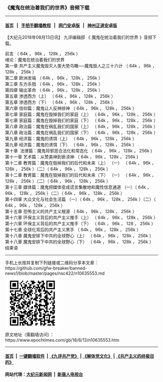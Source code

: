 ### 《魔鬼在统治着我们的世界》音频下载
------------------------

#### [首页](https://github.com/gfw-breaker/banned-news1/blob/master/README.md) &nbsp;&nbsp;|&nbsp;&nbsp; [手把手翻墙教程](https://github.com/gfw-breaker/guides/wiki) &nbsp;&nbsp;|&nbsp;&nbsp; [网门安卓版](https://github.com/oGate2/oGate) &nbsp;&nbsp;|&nbsp;&nbsp; [神州正道安卓版](https://github.com/SzzdOgate/update) 



<div><p>
 【大纪元2018年08月13日讯】
 <ok href="https://www.epochtimes.com/gb/tag/%E4%B9%9D%E8%AF%84%E7%BC%96%E8%BE%91%E9%83%A8.html">
  九评编辑部
 </ok>
 《
 <ok href="https://www.epochtimes.com/gb/tag/%E9%AD%94%E9%AC%BC%E5%9C%A8%E7%BB%9F%E6%B2%BB%E7%9D%80%E6%88%91%E4%BB%AC%E7%9A%84%E4%B8%96%E7%95%8C.html">
  魔鬼在统治着我们的世界
 </ok>
 》音频下载。
</p>
<p>
 <ok href="http://www.epochtimes.com/gb/18/5/18/n10406825.htm" rel="noopener noreferrer" target="_blank">
  前言
 </ok>
 （
 <ok href="https://media5.ntdtv.com/HourlyNews//201808/20180808/MGZTZWMDSJ/EP1/MGZTZWMDSJ_ep01_preface_MP3_64k.mp3" rel="noopener noreferrer" target="_blank">
  64k
 </ok>
 ，
 <ok href="https://media5.ntdtv.com/HourlyNews//201808/20180808/MGZTZWMDSJ/EP1/MGZTZWMDSJ_ep01_preface-MP3_96k.mp3" rel="noopener noreferrer" target="_blank">
  96k
 </ok>
 ，
 <ok href="https://media5.ntdtv.com/HourlyNews//201808/20180808/MGZTZWMDSJ/EP1/MGZTZWMDSJ_ep01_preface-MP3_128k.mp3" rel="noopener noreferrer" target="_blank">
  128k
 </ok>
 ，
 <ok href="https://media5.ntdtv.com/HourlyNews//201808/20180808/MGZTZWMDSJ/EP1/MGZTZWMDSJ_ep01_preface-MP3_256k.mp3" rel="noopener noreferrer" target="_blank">
  256k
 </ok>
 ）
 <br/>
 <ok href="http://www.epochtimes.com/gb/18/5/19/n10410036.htm" rel="noopener noreferrer" target="_blank">
  绪论：魔鬼在统治着我们的世界
 </ok>
 <br/>
 <ok href="http://www.epochtimes.com/gb/18/5/20/n10411583.htm" rel="noopener noreferrer" target="_blank">
  第一章 共产主义魔鬼毁灭人类大势鸟瞰──魔鬼毁人之三十六计
 </ok>
 （
 <ok href="https://media5.ntdtv.com/HourlyNews//201808/20180808/MGZTZWMDSJ/EP2/MGZTZWMDSJ_ep02_Ch01-MP3_64k.mp3">
  64k
 </ok>
 ，
 <ok href="https://media5.ntdtv.com/HourlyNews//201808/20180808/MGZTZWMDSJ/EP2/MGZTZWMDSJ_ep02_Ch01-MP3_96k.mp3">
  96k
 </ok>
 ，
 <ok href="https://media5.ntdtv.com/HourlyNews//201808/20180808/MGZTZWMDSJ/EP2/MGZTZWMDSJ_ep02_Ch01-MP3_128k.mp3">
  128k
 </ok>
 ，
 <ok href="https://media5.ntdtv.com/HourlyNews//201808/20180808/MGZTZWMDSJ/EP2/MGZTZWMDSJ_ep02_Ch01-MP3_256k.mp3">
  256k
 </ok>
 ）
 <br/>
 <ok href="http://www.epochtimes.com/gb/18/5/22/n10414890.htm" rel="noopener noreferrer" target="_blank">
  第二章 欧洲发端
 </ok>
 （
 <ok href="https://media5.ntdtv.com/HourlyNews//201808/20180808/MGZTZWMDSJ/EP3/MGZTZWMDSJ_ep03_Ch02-MP3_64k.mp3">
  64k
 </ok>
 ，
 <ok href="https://media5.ntdtv.com/HourlyNews//201808/20180808/MGZTZWMDSJ/EP3/MGZTZWMDSJ_ep03_Ch02-MP3_96k.mp3">
  96k
 </ok>
 ，
 <ok href="https://media5.ntdtv.com/HourlyNews//201808/20180808/MGZTZWMDSJ/EP3/MGZTZWMDSJ_ep03_Ch02-MP3_128k.mp3">
  128k
 </ok>
 ，
 <ok href="https://media5.ntdtv.com/HourlyNews//201808/20180808/MGZTZWMDSJ/EP3/MGZTZWMDSJ_ep03_Ch02-MP3_256k.mp3">
  256k
 </ok>
 ）
 <br/>
 <ok href="http://www.epochtimes.com/gb/18/5/22/n10417707.htm" rel="noopener noreferrer" target="_blank">
  第三章 东方杀戮
 </ok>
 （
 <ok href="https://media5.ntdtv.com/HourlyNews//201808/20180808/MGZTZWMDSJ/EP4/MGZTZWMDSJ_ep04_Ch03-MP3_64k.mp3">
  64k
 </ok>
 ，
 <ok href="https://media5.ntdtv.com/HourlyNews//201808/20180808/MGZTZWMDSJ/EP4/MGZTZWMDSJ_ep04_Ch03-MP3_96k.mp3">
  96k
 </ok>
 ，
 <ok href="https://media5.ntdtv.com/HourlyNews//201808/20180808/MGZTZWMDSJ/EP4/MGZTZWMDSJ_ep04_Ch03-MP3_128k.mp3">
  128k
 </ok>
 ，
 <ok href="https://media5.ntdtv.com/HourlyNews//201808/20180808/MGZTZWMDSJ/EP4/MGZTZWMDSJ_ep04_Ch03-MP3_256k.mp3">
  256k
 </ok>
 ）
 <br/>
 <ok href="http://www.epochtimes.com/gb/18/5/23/n10421536.htm" rel="noopener noreferrer" target="_blank">
  第四章 输出革命
 </ok>
 （
 <ok href="https://media5.ntdtv.com/HourlyNews//201808/20180808/MGZTZWMDSJ/EP5/MGZTZWMDSJ_ep05_Ch04-MP3_64k.mp3">
  64k
 </ok>
 ，
 <ok href="https://media5.ntdtv.com/HourlyNews//201808/20180808/MGZTZWMDSJ/EP5/MGZTZWMDSJ_ep05_Ch04-MP3_96k.mp3">
  96k
 </ok>
 ，
 <ok href="https://media5.ntdtv.com/HourlyNews//201808/20180808/MGZTZWMDSJ/EP5/MGZTZWMDSJ_ep05_Ch04-MP3_128k.mp3">
  128k
 </ok>
 ，
 <ok href="https://media5.ntdtv.com/HourlyNews//201808/20180808/MGZTZWMDSJ/EP5/MGZTZWMDSJ_ep05_Ch04-MP3_256k.mp3">
  256k
 </ok>
 ）
 <br/>
 <ok href="http://www.epochtimes.com/gb/18/5/25/n10426013.htm" rel="noopener noreferrer" target="_blank">
  第五章 渗透西方（上）
 </ok>
 （
 <ok href="https://media5.ntdtv.com/HourlyNews//201808/20180808/MGZTZWMDSJ/EP6/MGZTZWMDSJ_ep06_Ch05_1-MP3_64k.mp3">
  64k
 </ok>
 ，
 <ok href="https://media5.ntdtv.com/HourlyNews//201808/20180808/MGZTZWMDSJ/EP6/MGZTZWMDSJ_ep06_Ch05_1-MP3_96k.mp3">
  96k
 </ok>
 ，
 <ok href="https://media5.ntdtv.com/HourlyNews//201808/20180808/MGZTZWMDSJ/EP6/MGZTZWMDSJ_ep06_Ch05_1-MP3_128k.mp3">
  128k
 </ok>
 ，
 <ok href="https://media5.ntdtv.com/HourlyNews//201808/20180808/MGZTZWMDSJ/EP6/MGZTZWMDSJ_ep06_Ch05_1-MP3_256k.mp3">
  256k
 </ok>
 ）
 <br/>
 <ok href="http://www.epochtimes.com/gb/18/5/26/n10429603.htm" rel="noopener noreferrer" target="_blank">
  第五章 渗透西方（下）
 </ok>
 （
 <ok href="https://media5.ntdtv.com/HourlyNews//201808/20180808/MGZTZWMDSJ/EP7/MGZTZWMDSJ_ep07_Ch05_2-MP3_64k.mp3">
  64k
 </ok>
 ，
 <ok href="https://media5.ntdtv.com/HourlyNews//201808/20180808/MGZTZWMDSJ/EP7/MGZTZWMDSJ_ep07_Ch05_2-MP3_96k.mp3">
  96k
 </ok>
 ，
 <ok href="https://media5.ntdtv.com/HourlyNews//201808/20180808/MGZTZWMDSJ/EP7/MGZTZWMDSJ_ep07_Ch05_2-MP3_128k.mp3">
  128k
 </ok>
 ，
 <ok href="https://media5.ntdtv.com/HourlyNews//201808/20180808/MGZTZWMDSJ/EP7/MGZTZWMDSJ_ep07_Ch05_2-MP3_256k.mp3">
  256k
 </ok>
 ）
 <br/>
 <ok href="http://www.epochtimes.com/gb/18/5/28/n10432159.htm" rel="noopener noreferrer" target="_blank">
  第六章 信仰篇：魔鬼让人反神排神
 </ok>
 （
 <ok href="https://media5.ntdtv.com/HourlyNews//201808/20180808/MGZTZWMDSJ/EP8/MGZTZWMDSJ_ep08_Ch6-MP3_64k.mp3">
  64k
 </ok>
 ，
 <ok href="https://media5.ntdtv.com/HourlyNews//201808/20180808/MGZTZWMDSJ/EP8/MGZTZWMDSJ_ep08_Ch6-MP3_96k.mp3">
  96k
 </ok>
 ，
 <ok href="https://media5.ntdtv.com/HourlyNews//201808/20180808/MGZTZWMDSJ/EP8/MGZTZWMDSJ_ep08_Ch6-MP3_128k.mp3">
  128k
 </ok>
 ，
 <ok href="https://media5.ntdtv.com/HourlyNews//201808/20180808/MGZTZWMDSJ/EP8/MGZTZWMDSJ_ep08_Ch6-MP3_256k.mp3">
  256k
 </ok>
 ）
 <br/>
 <ok href="http://www.epochtimes.com/gb/18/5/29/n10435448.htm" rel="noopener noreferrer" target="_blank">
  第七章 家庭篇：魔鬼在毁掉我们的家庭（上）
 </ok>
 （
 <ok href="https://media5.ntdtv.com/HourlyNews//201808/20180808/MGZTZWMDSJ/EP9/MGZTZWMDSJ_ep09_Ch07_1-MP3_64k.mp3">
  64k
 </ok>
 ，
 <ok href="https://media5.ntdtv.com/HourlyNews//201808/20180808/MGZTZWMDSJ/EP9/MGZTZWMDSJ_ep09_Ch07_1-MP3_96k.mp3">
  96k
 </ok>
 ，
 <ok href="https://media5.ntdtv.com/HourlyNews//201808/20180808/MGZTZWMDSJ/EP9/MGZTZWMDSJ_ep09_Ch07_1-MP3_128k.mp3">
  128k
 </ok>
 ，
 <ok href="https://media5.ntdtv.com/HourlyNews//201808/20180808/MGZTZWMDSJ/EP9/MGZTZWMDSJ_ep09_Ch07_1-MP3_256k.mp3">
  256k
 </ok>
 ）
 <br/>
 <ok href="http://www.epochtimes.com/gb/18/5/30/n10440961.htm" rel="noopener noreferrer" target="_blank">
  第七章 家庭篇：魔鬼在毁掉我们的家庭（下）
 </ok>
 （
 <ok href="https://media5.ntdtv.com/HourlyNews//201808/20180808/MGZTZWMDSJ/EP10/MGZTZWMDSJ_ep10_Ch07_2-MP3_64k.mp3">
  64k
 </ok>
 ，
 <ok href="https://media5.ntdtv.com/HourlyNews//201808/20180808/MGZTZWMDSJ/EP10/MGZTZWMDSJ_ep10_Ch07_2-MP3_96k.mp3">
  96k
 </ok>
 ，
 <ok href="https://media5.ntdtv.com/HourlyNews//201808/20180808/MGZTZWMDSJ/EP10/MGZTZWMDSJ_ep10_Ch07_2-MP3_128k.mp3">
  128k
 </ok>
 ，
 <ok href="https://media5.ntdtv.com/HourlyNews//201808/20180808/MGZTZWMDSJ/EP10/MGZTZWMDSJ_ep10_Ch07_2-MP3_256k.mp3">
  256k
 </ok>
 ）
 <br/>
 <ok href="http://www.epochtimes.com/gb/18/5/31/n10444576.htm" rel="noopener noreferrer" target="_blank">
  第八章 政治篇：魔鬼在祸乱我们的国家（上）
 </ok>
 （
 <ok href="https://media5.ntdtv.com/HourlyNews//201808/20180808/MGZTZWMDSJ/EP11/MGZTZWMDSJ_ep11_Ch08_1-MP3_64k.mp3">
  64k
 </ok>
 ，
 <ok href="https://media5.ntdtv.com/HourlyNews//201808/20180808/MGZTZWMDSJ/EP11/MGZTZWMDSJ_ep11_Ch08_1-MP3_96k.mp3">
  96k
 </ok>
 ，
 <ok href="https://media5.ntdtv.com/HourlyNews//201808/20180808/MGZTZWMDSJ/EP11/MGZTZWMDSJ_ep11_Ch08_1-MP3_128k.mp3">
  128k
 </ok>
 ，
 <ok href="https://media5.ntdtv.com/HourlyNews//201808/20180808/MGZTZWMDSJ/EP11/MGZTZWMDSJ_ep11_Ch08_1-MP3_256k.mp3">
  256k
 </ok>
 ）
 <br/>
 <ok href="http://www.epochtimes.com/gb/18/6/1/n10448270.htm" rel="noopener noreferrer" target="_blank">
  第八章 政治篇：魔鬼在祸乱我们的国家（下）
 </ok>
 （
 <ok href="https://media5.ntdtv.com/HourlyNews//201808/20180808/MGZTZWMDSJ/EP12/MGZTZWMDSJ_ep12_Ch08_2-MP3_64k.mp3">
  64k
 </ok>
 ，
 <ok href="https://media5.ntdtv.com/HourlyNews//201808/20180808/MGZTZWMDSJ/EP12/MGZTZWMDSJ_ep12_Ch08_2-MP3_96k.mp3">
  96k
 </ok>
 ，
 <ok href="https://media5.ntdtv.com/HourlyNews//201808/20180808/MGZTZWMDSJ/EP12/MGZTZWMDSJ_ep12_Ch08_2-MP3_128k.mp3">
  128k
 </ok>
 ，
 <ok href="https://media5.ntdtv.com/HourlyNews//201808/20180808/MGZTZWMDSJ/EP12/MGZTZWMDSJ_ep12_Ch08_2-MP3_256k.mp3">
  256k
 </ok>
 ）
 <br/>
 <ok href="http://www.epochtimes.com/gb/18/6/5/n10457370.htm" rel="noopener noreferrer" target="_blank">
  第九章 经济篇：魔鬼的诱饵（上）
 </ok>
 （
 <ok href="https://media5.ntdtv.com/HourlyNews//201808/20180808/MGZTZWMDSJ/EP13/ep13_ch09_1-MP3_64k.mp3" rel="noopener noreferrer" target="_blank">
  64k
 </ok>
 ，
 <ok href="https://media5.ntdtv.com/HourlyNews//201808/20180808/MGZTZWMDSJ/EP13/ep13_ch09_1-MP3_96k.mp3" rel="noopener noreferrer" target="_blank">
  96k
 </ok>
 ，
 <ok href="https://media5.ntdtv.com/HourlyNews//201808/20180808/MGZTZWMDSJ/EP13/ep13_ch09_1-MP3_128k.mp3" rel="noopener noreferrer" target="_blank">
  128k
 </ok>
 ，
 <ok href="https://media5.ntdtv.com/HourlyNews//201808/20180808/MGZTZWMDSJ/EP13/ep13_ch09_1-MP3_256k.mp3" rel="noopener noreferrer" target="_blank">
  256k
 </ok>
 ）
 <br/>
 <ok href="http://www.epochtimes.com/gb/18/6/9/n10469975.htm" rel="noopener noreferrer" target="_blank">
  第九章 经济篇：魔鬼的诱饵（下）
 </ok>
 （
 <ok href="https://media5.ntdtv.com/HourlyNews//201808/20180808/MGZTZWMDSJ/EP14/ep14_ch09_2_64k.mp3" rel="noopener noreferrer" target="_blank">
  64k
 </ok>
 ，
 <ok href="https://media5.ntdtv.com/HourlyNews//201808/20180808/MGZTZWMDSJ/EP14/ep14_ch09_2_96k.mp3" rel="noopener noreferrer" target="_blank">
  96k
 </ok>
 ，
 <ok href="https://media5.ntdtv.com/HourlyNews//201808/20180808/MGZTZWMDSJ/EP14/ep14_ch09_2_128k.mp3" rel="noopener noreferrer" target="_blank">
  128k
 </ok>
 ，
 <ok href="https://media5.ntdtv.com/HourlyNews//201808/20180808/MGZTZWMDSJ/EP14/ep14_ch09_2_256k.mp3" rel="noopener noreferrer" target="_blank">
  256k
 </ok>
 ）
 <br/>
 <ok href="http://www.epochtimes.com/gb/18/6/15/n10485969.htm" rel="noopener noreferrer" target="_blank">
  第十章  法律篇：魔鬼将邪恶合法化和常态化
 </ok>
 （
 <ok href="https://media5.ntdtv.com/HourlyNews//201808/20180808/MGZTZWMDSJ/EP15/MGZTZWMDSJ_ep15_ch10-MP3_64k.mp3" rel="noopener noreferrer" target="_blank">
  64k
 </ok>
 ，
 <ok href="https://media5.ntdtv.com/HourlyNews//201808/20180808/MGZTZWMDSJ/EP15/MGZTZWMDSJ_ep15_ch10-MP3_96k.mp3" rel="noopener noreferrer" target="_blank">
  96k
 </ok>
 ，
 <ok href="https://media5.ntdtv.com/HourlyNews//201808/20180808/MGZTZWMDSJ/EP15/MGZTZWMDSJ_ep15_ch10-MP3_128k.mp3" rel="noopener noreferrer" target="_blank">
  128k
 </ok>
 ，
 <ok href="https://media5.ntdtv.com/HourlyNews//201808/20180808/MGZTZWMDSJ/EP15/MGZTZWMDSJ_ep15_ch10-MP3_256k.mp3" rel="noopener noreferrer" target="_blank">
  256k
 </ok>
 )
 <br/>
 <ok href="http://www.epochtimes.com/gb/18/6/20/n10499093.htm">
  第十一章 艺术篇：从赞美神到亵渎神
 </ok>
 （
 <ok href="https://media5.ntdtv.com/HourlyNews//201808/20180808/MGZTZWMDSJ/EP16/MGZTZWMDSJ_ep16_ch11-MP3_64k.mp3" rel="noopener noreferrer" target="_blank">
  64k
 </ok>
 ，
 <ok href="https://media5.ntdtv.com/HourlyNews//201808/20180808/MGZTZWMDSJ/EP16/MGZTZWMDSJ_ep16_ch11-MP3_96k.mp3" rel="noopener noreferrer" target="_blank">
  96k
 </ok>
 ，
 <ok href="https://media5.ntdtv.com/HourlyNews//201808/20180808/MGZTZWMDSJ/EP16/MGZTZWMDSJ_ep16_ch11-MP3_128k.mp3" rel="noopener noreferrer" target="_blank">
  128k
 </ok>
 ，
 <ok href="https://media5.ntdtv.com/HourlyNews//201808/20180808/MGZTZWMDSJ/EP16/MGZTZWMDSJ_ep16_ch11-MP3_256k.mp3" rel="noopener noreferrer" target="_blank">
  256k
 </ok>
 )
 <br/>
 <ok href="http://www.epochtimes.com/gb/18/6/30/n10526970.htm">
  第十二章 教育篇：魔鬼在毁掉我们的后代和未来（上）
 </ok>
 （一） （
 <ok href="https://media5.ntdtv.com/HourlyNews//201808/20180808/MGZTZWMDSJ/EP17/MGZTZWMDSJ_ep17_ch12_1_p1-MP3_64k.mp3" rel="noopener noreferrer" target="_blank">
  64k
 </ok>
 ，
 <ok href="https://media5.ntdtv.com/HourlyNews//201808/20180808/MGZTZWMDSJ/EP17/MGZTZWMDSJ_ep17_ch12_1_p1-MP3_96k.mp3" rel="noopener noreferrer" target="_blank">
  96k
 </ok>
 ，
 <ok href="https://media5.ntdtv.com/HourlyNews//201808/20180808/MGZTZWMDSJ/EP17/MGZTZWMDSJ_ep17_ch12_1_p1-MP3_128k.mp3" rel="noopener noreferrer" target="_blank">
  128k
 </ok>
 ，
 <ok href="https://media5.ntdtv.com/HourlyNews//201808/20180808/MGZTZWMDSJ/EP17/MGZTZWMDSJ_ep17_ch12_1_p1-MP3_256k.mp3" rel="noopener noreferrer" target="_blank">
  256k
 </ok>
 ）（二）（
 <ok href="https://media5.ntdtv.com/HourlyNews//201808/20180808/MGZTZWMDSJ/EP18/MGZTZWMDSJ_ep17_ch12_1_p2-MP3_64k.mp3" rel="noopener noreferrer" target="_blank">
  64k
 </ok>
 ，
 <ok href="https://media5.ntdtv.com/HourlyNews//201808/20180808/MGZTZWMDSJ/EP18/MGZTZWMDSJ_ep17_ch12_1_p2-MP3_96k.mp3" rel="noopener noreferrer" target="_blank">
  96k
 </ok>
 ，
 <ok href="https://media5.ntdtv.com/HourlyNews//201808/20180808/MGZTZWMDSJ/EP18/MGZTZWMDSJ_ep17_ch12_1_p2-MP3_128k.mp3" rel="noopener noreferrer" target="_blank">
  128k
 </ok>
 ，
 <ok href="https://media5.ntdtv.com/HourlyNews//201808/20180808/MGZTZWMDSJ/EP18/MGZTZWMDSJ_ep17_ch12_1_p2-MP3_256k.mp3" rel="noopener noreferrer" target="_blank">
  256k
 </ok>
 ）
 <br/>
 <ok href="http://www.epochtimes.com/gb/18/7/15/n10564808.htm" rel="noopener noreferrer" target="_blank">
  第十二章 教育篇：魔鬼在毁掉我们的后代和未来（下）
 </ok>
 （一） （
 <ok href="https://media5.ntdtv.com/HourlyNews//201808/20180808/MGZTZWMDSJ/EP19/MGZTZWMDSJ_ep19_ch12_2_p1-MP3_64k.mp3" rel="noopener noreferrer" target="_blank">
  64k
 </ok>
 ，
 <ok href="https://media5.ntdtv.com/HourlyNews//201808/20180808/MGZTZWMDSJ/EP19/MGZTZWMDSJ_ep19_ch12_2_p1-MP3_96k.mp3" rel="noopener noreferrer" target="_blank">
  96k
 </ok>
 ，
 <ok href="https://media5.ntdtv.com/HourlyNews//201808/20180808/MGZTZWMDSJ/EP19/MGZTZWMDSJ_ep19_ch12_2_p1-MP3_128k.mp3" rel="noopener noreferrer" target="_blank">
  128k
 </ok>
 ，
 <ok href="https://media5.ntdtv.com/HourlyNews//201808/20180808/MGZTZWMDSJ/EP19/MGZTZWMDSJ_ep19_ch12_2_p1-MP3_256k.mp3" rel="noopener noreferrer" target="_blank">
  256k
 </ok>
 ）（二）（
 <ok href="https://media5.ntdtv.com/HourlyNews//201808/20180808/MGZTZWMDSJ/EP20/MGZTZWMDSJ_ep20_ch12_2_p2-MP3_64k.mp3" rel="noopener noreferrer" target="_blank">
  64k
 </ok>
 ，
 <ok href="https://media5.ntdtv.com/HourlyNews//201808/20180808/MGZTZWMDSJ/EP20/MGZTZWMDSJ_ep20_ch12_2_p2-MP3_96k.mp3" rel="noopener noreferrer" target="_blank">
  96k
 </ok>
 ，
 <ok href="https://media5.ntdtv.com/HourlyNews//201808/20180808/MGZTZWMDSJ/EP20/MGZTZWMDSJ_ep20_ch12_2_p2-MP3_128k.mp3" rel="noopener noreferrer" target="_blank">
  128k
 </ok>
 ，
 <ok href="https://media5.ntdtv.com/HourlyNews//201808/20180808/MGZTZWMDSJ/EP20/MGZTZWMDSJ_ep20_ch12_2_p2-MP3_256k.mp3" rel="noopener noreferrer" target="_blank">
  256k
 </ok>
 ）
 <br/>
 <ok href="http://www.epochtimes.com/gb/18/7/24/n10586579.htm" rel="noopener noreferrer" target="_blank">
  第十三章 媒体篇：魔鬼把媒体变成谎言集散地和魔性信息通道
 </ok>
 （一）（
 <ok href="https://media5.ntdtv.com/HourlyNews//201808/20180808/MGZTZWMDSJ/EP21/MGZTZWMDSJ_ep21_ch13_p1-MP3_64k.mp3" rel="noopener noreferrer" target="_blank">
  64k
 </ok>
 ，
 <ok href="https://media5.ntdtv.com/HourlyNews//201808/20180808/MGZTZWMDSJ/EP21/MGZTZWMDSJ_ep21_ch13_p1-MP3_96k.mp3" rel="noopener noreferrer" target="_blank">
  96k
 </ok>
 ，
 <ok href="https://media5.ntdtv.com/HourlyNews//201808/20180808/MGZTZWMDSJ/EP21/MGZTZWMDSJ_ep21_ch13_p1-MP3_128k.mp3" rel="noopener noreferrer" target="_blank">
  128k
 </ok>
 ，
 <ok href="https://media5.ntdtv.com/HourlyNews//201808/20180808/MGZTZWMDSJ/EP21/MGZTZWMDSJ_ep21_ch13_p1-MP3_256k.mp3" rel="noopener noreferrer" target="_blank">
  256k
 </ok>
 ）（二）（
 <ok href="https://media5.ntdtv.com/HourlyNews//201808/20180808/MGZTZWMDSJ/EP22/MGZTZWMDSJ_ep22_ch13_p2-MP3_64k.mp3" rel="noopener noreferrer" target="_blank">
  64k
 </ok>
 ，
 <ok href="https://media5.ntdtv.com/HourlyNews//201808/20180808/MGZTZWMDSJ/EP22/MGZTZWMDSJ_ep22_ch13_p2-MP3_96k.mp3" rel="noopener noreferrer" target="_blank">
  96k
 </ok>
 ，
 <ok href="https://media5.ntdtv.com/HourlyNews//201808/20180808/MGZTZWMDSJ/EP22/MGZTZWMDSJ_ep22_ch13_p2-MP3_128k.mp3" rel="noopener noreferrer" target="_blank">
  128k
 </ok>
 ，
 <ok href="https://media5.ntdtv.com/HourlyNews//201808/20180808/MGZTZWMDSJ/EP22/MGZTZWMDSJ_ep22_ch13_p2-MP3_256k.mp3" rel="noopener noreferrer" target="_blank">
  256k
 </ok>
 ）
 <br/>
 <ok href="http://www.epochtimes.com/gb/18/7/28/n10597706.htm">
  第十四章 大众文化与社会生活篇
 </ok>
 （一）（
 <ok href="https://media5.ntdtv.com/HourlyNews//201808/20180808/MGZTZWMDSJ/EP23/MGZTZWMDSJ_ep23_ch14_p1-MP3_64k.mp3" rel="noopener noreferrer" target="_blank">
  64k
 </ok>
 ，
 <ok href="https://media5.ntdtv.com/HourlyNews//201808/20180808/MGZTZWMDSJ/EP23/MGZTZWMDSJ_ep23_ch14_p1-MP3_96k.mp3" rel="noopener noreferrer" target="_blank">
  96k
 </ok>
 ，
 <ok href="https://media5.ntdtv.com/HourlyNews//201808/20180808/MGZTZWMDSJ/EP23/MGZTZWMDSJ_ep23_ch14_p1-MP3_128k.mp3" rel="noopener noreferrer" target="_blank">
  128k
 </ok>
 ，
 <ok href="https://media5.ntdtv.com/HourlyNews//201808/20180808/MGZTZWMDSJ/EP23/MGZTZWMDSJ_ep23_ch14_p1-MP3_256k.mp3" rel="noopener noreferrer" target="_blank">
  256k
 </ok>
 ）（二）（
 <ok href="https://media5.ntdtv.com/HourlyNews//201808/20180808/MGZTZWMDSJ/EP24/MGZTZWMDSJ_ep24_ch14_p2-MP3_64k.mp3" rel="noopener noreferrer" target="_blank">
  64k
 </ok>
 ，
 <ok href="https://media5.ntdtv.com/HourlyNews//201808/20180808/MGZTZWMDSJ/EP24/MGZTZWMDSJ_ep24_ch14_p2-MP3_96k.mp3" rel="noopener noreferrer" target="_blank">
  96k
 </ok>
 ，
 <ok href="https://media5.ntdtv.com/HourlyNews//201808/20180808/MGZTZWMDSJ/EP24/MGZTZWMDSJ_ep24_ch14_p2-MP3_128k.mp3" rel="noopener noreferrer" target="_blank">
  128k
 </ok>
 ，
 <ok href="https://media5.ntdtv.com/HourlyNews//201808/20180808/MGZTZWMDSJ/EP24/MGZTZWMDSJ_ep24_ch14_p2-MP3_256k.mp3" rel="noopener noreferrer" target="_blank">
  256k
 </ok>
 ）
 <br/>
 <ok href="http://www.epochtimes.com/gb/18/8/4/n10614727.htm">
  第十五章 恐怖主义的共产主义根源
 </ok>
 （
 <ok href="https://media5.ntdtv.com/HourlyNews//201808/20180808/MGZTZWMDSJ/EP25/MGZTZWMDSJ_ep25_ch15-MP3_64k.mp3" rel="noopener noreferrer" target="_blank">
  64k
 </ok>
 ，
 <ok href="https://media5.ntdtv.com/HourlyNews//201808/20180808/MGZTZWMDSJ/EP25/MGZTZWMDSJ_ep25_ch15-MP3_96k.mp3" rel="noopener noreferrer" target="_blank">
  96k
 </ok>
 ，
 <ok href="https://media5.ntdtv.com/HourlyNews//201808/20180808/MGZTZWMDSJ/EP25/MGZTZWMDSJ_ep25_ch15-MP3_128k.mp3" rel="noopener noreferrer" target="_blank">
  128k
 </ok>
 ，
 <ok href="https://media5.ntdtv.com/HourlyNews//201808/20180808/MGZTZWMDSJ/EP25/MGZTZWMDSJ_ep25_ch15-MP3_256k.mp3" rel="noopener noreferrer" target="_blank">
  256k
 </ok>
 ）
 <br/>
 <ok href="http://www.epochtimes.com/gb/18/9/4/n10688613.htm" rel="noopener noreferrer" target="_blank">
  第十六章 环保主义背后的共产主义推手（上）
 </ok>
 （
 <ok href="https://media5.ntdtv.com/HourlyNews//201808/20180808/MGZTZWMDSJ/EP16_1update/MGZTZWMDSJ_chapter16_1_update-MP3_64k.mp3" rel="noopener noreferrer" target="_blank">
  64k
 </ok>
 ，
 <ok href="https://media5.ntdtv.com/HourlyNews//201808/20180808/MGZTZWMDSJ/EP16_1update/MGZTZWMDSJ_chapter16_1_update-MP3_96k.mp3" rel="noopener noreferrer" target="_blank">
  96k
 </ok>
 ，
 <ok href="https://media5.ntdtv.com/HourlyNews//201808/20180808/MGZTZWMDSJ/EP16_1update/MGZTZWMDSJ_chapter16_1_update-MP3_128k.mp3" rel="noopener noreferrer" target="_blank">
  128k
 </ok>
 ，
 <ok href="https://media5.ntdtv.com/HourlyNews//201808/20180808/MGZTZWMDSJ/EP16_1update/MGZTZWMDSJ_chapter16_1_update-MP3_256k.mp3" rel="noopener noreferrer" target="_blank">
  256k
 </ok>
 ）
 <br/>
 <ok href="http://www.epochtimes.com/gb/18/9/6/n10695307.htm" rel="noopener noreferrer" target="_blank">
  第十六章 环保主义背后的共产主义推手（下）
 </ok>
 （
 <ok href="https://media5.ntdtv.com/HourlyNews//201808/20180808/MGZTZWMDSJ/Ch16-2/MGZTZWMDSJ_chapter16_2_64k.mp3" rel="noopener noreferrer" target="_blank">
  64k
 </ok>
 ，
 <ok href="https://media5.ntdtv.com/HourlyNews//201808/20180808/MGZTZWMDSJ/Ch16-2/MGZTZWMDSJ_chapter16_2_96k.mp3" rel="noopener noreferrer" target="_blank">
  96k
 </ok>
 ，
 <ok href="https://media5.ntdtv.com/HourlyNews//201808/20180808/MGZTZWMDSJ/Ch16-2/MGZTZWMDSJ_chapter16_2_128k.mp3" rel="noopener noreferrer" target="_blank">
  128
 </ok>
 ，
 <ok href="https://media5.ntdtv.com/HourlyNews//201808/20180808/MGZTZWMDSJ/Ch16-2/MGZTZWMDSJ_chapter16_2_256k.mp3" rel="noopener noreferrer" target="_blank">
  256k
 </ok>
 ）
 <br/>
 <ok href="http://www.epochtimes.com/gb/18/10/16/n10788205.htm" rel="noopener noreferrer" target="_blank">
  第十七章 全球化背后的共产主义黑手
 </ok>
 （
 <ok href="https://media5.ntdtv.com/HourlyNews//201808/20180808/MGZTZWMDSJ/Ch17/MGZTZWMDSJ_chapter17_64k.mp3" rel="noopener noreferrer" target="_blank">
  64k
 </ok>
 <ok href="http://www.epochtimes.com/gb/18/9/6/n10695307.htm" rel="noopener noreferrer" target="_blank">
  ，
 </ok>
 <ok href="https://media5.ntdtv.com/HourlyNews//201808/20180808/MGZTZWMDSJ/Ch17/MGZTZWMDSJ_chapter17_96k.mp3" rel="noopener noreferrer" target="_blank">
  96k
 </ok>
 <ok href="http://www.epochtimes.com/gb/18/9/6/n10695307.htm" rel="noopener noreferrer" target="_blank">
  ，
 </ok>
 <ok href="https://media5.ntdtv.com/HourlyNews//201808/20180808/MGZTZWMDSJ/Ch17/MGZTZWMDSJ_chapter17_128k.mp3" rel="noopener noreferrer" target="_blank">
  128k
 </ok>
 <ok href="http://www.epochtimes.com/gb/18/9/6/n10695307.htm" rel="noopener noreferrer" target="_blank">
  ，
 </ok>
 <ok href="https://media5.ntdtv.com/HourlyNews//201808/20180808/MGZTZWMDSJ/Ch17/MGZTZWMDSJ_chapter17_256k.mp3" rel="noopener noreferrer" target="_blank">
  256k
 </ok>
 ）
 <ok href="http://www.epochtimes.com/gb/18/9/6/n10695307.htm" rel="noopener noreferrer" target="_blank">
  <br/>
 </ok>
 <ok href="https://www.epochtimes.com/gb/18/12/9/n10900318.htm" rel="noopener noreferrer" target="_blank">
  第十八章 魔鬼安排下中共的全球野心（上）
 </ok>
 （
 <ok href="https://media5.ntdtv.com/HourlyNews//201808/20180808/MGZTZWMDSJ/EP18_1/18_1-MP3_64k.mp3" rel="noopener noreferrer" target="_blank">
  64k
 </ok>
 ，
 <ok href="https://media5.ntdtv.com/HourlyNews//201808/20180808/MGZTZWMDSJ/EP18_1/18_1-MP3_96k.mp3" rel="noopener noreferrer" target="_blank">
  96k
 </ok>
 ，
 <ok href="https://media5.ntdtv.com/HourlyNews//201808/20180808/MGZTZWMDSJ/EP18_1/18_1-MP3_128k.mp3" rel="noopener noreferrer" target="_blank">
  128k
 </ok>
 ，
 <ok href="https://media5.ntdtv.com/HourlyNews//201808/20180808/MGZTZWMDSJ/EP18_1/18_1-MP3_256k.mp3" rel="noopener noreferrer" target="_blank">
  256k
 </ok>
 ）
 <br/>
 <ok href="https://www.epochtimes.com/gb/18/12/23/n10928319.htm" rel="noopener noreferrer" target="_blank">
  第十八章 魔鬼安排下中共的全球野心（下）
 </ok>
 （
 <ok href="https://media5.ntdtv.com/HourlyNews//201808/20180808/MGZTZWMDSJ/EP18_2/18_2-MP3_64k.mp3" rel="noopener noreferrer" target="_blank">
  64k
 </ok>
 ，
 <ok href="https://media5.ntdtv.com/HourlyNews//201808/20180808/MGZTZWMDSJ/EP18_2/18_2-MP3_96k.mp3" rel="noopener noreferrer" target="_blank">
  96k
 </ok>
 ，
 <ok href="https://media5.ntdtv.com/HourlyNews//201808/20180808/MGZTZWMDSJ/EP18_2/18_2-MP3_128k.mp3" rel="noopener noreferrer" target="_blank">
  128k
 </ok>
 ，
 <ok href="https://media5.ntdtv.com/HourlyNews//201808/20180808/MGZTZWMDSJ/EP18_2/18_2-MP3_256k.mp3" rel="noopener noreferrer" target="_blank">
  256k
 </ok>
 ）
 <br/>
 <ok href="https://www.epochtimes.com/gb/18/12/27/n10936246.htm" rel="noopener noreferrer" target="_blank">
  结束语
 </ok>
</p>
</div>
<hr/>
手机上长按并复制下列链接或二维码分享本文章：<br/>
https://github.com/gfw-breaker/banned-news1/blob/master/pages/nsc422/n10635553.md <br/>
<a href='https://github.com/gfw-breaker/banned-news1/blob/master/pages/nsc422/n10635553.md'><img src='https://github.com/gfw-breaker/banned-news1/blob/master/pages/nsc422/n10635553.md.png'/></a> <br/>
原文地址（需翻墙访问）：https://www.epochtimes.com/gb/18/8/13/n10635553.htm


------------------------
#### [首页](https://github.com/gfw-breaker/banned-news1/blob/master/README.md) &nbsp;|&nbsp; [一键翻墙软件](https://github.com/gfw-breaker/nogfw/blob/master/README.md) &nbsp;| [《九评共产党》](https://github.com/gfw-breaker/9ping.md/blob/master/README.md#九评之一评共产党是什么) | [《解体党文化》](https://github.com/gfw-breaker/jtdwh.md/blob/master/README.md) | [《共产主义的终极目的》](https://github.com/gfw-breaker/gczydzjmd.md/blob/master/README.md)

#### 网站代理：[大纪元新闻网](http://136.244.77.172:10080/gb/) &nbsp;|&nbsp; [新唐人电视台](http://136.244.77.172:8808/gb/)


<img src='http://gfw-breaker.win/banned-news1/pages/nsc422/n10635553.md' width='0px' height='0px'/>